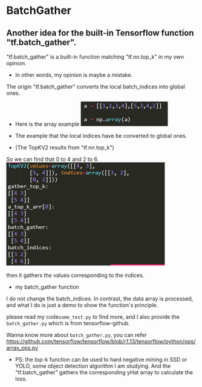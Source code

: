 # BatchGather
## Another idea for the built-in Tensorflow function "tf.batch_gather".

"tf.batch_gather" is a built-in function matching "tf.nn.top_k" in my own opinion.

* In other words, my opinion is maybe a mistake.

The origin "tf.batch_gather" converts the local batch_indices into global ones.

* Here is the array example
![](https://github.com/ChiSuWq/BatchGather/blob/master/Image/example_array.jpg)

* The example that the local indices have be converted to global ones.
* (The TopKV2 results from "tf.nn.top_k")

So we can find that 0 to 4 and 2 to 6.
![](https://github.com/ChiSuWq/BatchGather/blob/master/Image/indices_from_local_to_global.jpg)

then it gathers the values corresponding to the indices.

* my batch_gather function

I do not change the batch_indices. In contrast, the data array is processed, and what I do is just a demo to show the function's principle.

please read my code`some_test.py` to find more, and I also provide the `batch_gather.py` which is from tensorflow-github.

Wanna know more about `batch_gather.py`, you can refer https://github.com/tensorflow/tensorflow/blob/r1.13/tensorflow/python/ops/array_ops.py

* PS: the top-k function can be used to hard negative mining in SSD or YOLO, some object detection algorithm I am studying. And the "tf.batch_gather"  gathers the corresponding yHat array to calculate the loss. 




